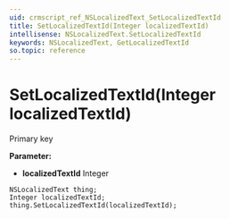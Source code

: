 ```yaml
---
uid: crmscript_ref_NSLocalizedText_SetLocalizedTextId
title: SetLocalizedTextId(Integer localizedTextId)
intellisense: NSLocalizedText.SetLocalizedTextId
keywords: NSLocalizedText, GetLocalizedTextId
so.topic: reference
---
```


# SetLocalizedTextId(Integer localizedTextId)

Primary key

**Parameter:** 
* **localizedTextId** Integer

```crmscript
NSLocalizedText thing;
Integer localizedTextId;
thing.SetLocalizedTextId(localizedTextId);
```

